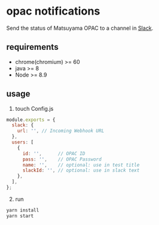 # opac notifications
Send the status of Matsuyama OPAC to a channel in [Slack](https://slack.com).

## requirements
* chrome(chromium) >= 60
* java >= 8
* Node >= 8.9

## usage
1. touch Config.js
```javascript
module.exports = {
  slack: {
    url: '', // Incoming Webhook URL
  },
  users: [
    {
      id: '',      // OPAC ID
      pass: '',    // OPAC Password
      name: '',    // optional: use in test title
      slackId: '', // optional: use in slack text
    },
  ],
};
```

2. run
```bash
yarn install
yarn start
```
